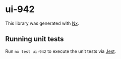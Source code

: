 # ui-942

This library was generated with [Nx](https://nx.dev).

## Running unit tests

Run `nx test ui-942` to execute the unit tests via [Jest](https://jestjs.io).
